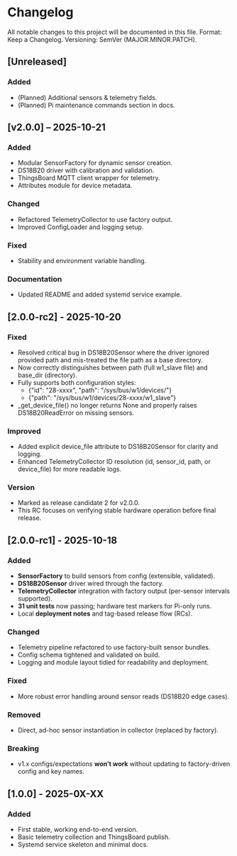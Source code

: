 # Changelog
All notable changes to this project will be documented in this file.
Format: Keep a Changelog. Versioning: SemVer (MAJOR.MINOR.PATCH).

## [Unreleased]
### Added
- (Planned) Additional sensors & telemetry fields.
- (Planned) Pi maintenance commands section in docs.

## [v2.0.0] – 2025-10-21
### Added
- Modular SensorFactory for dynamic sensor creation.
- DS18B20 driver with calibration and validation.
- ThingsBoard MQTT client wrapper for telemetry.
- Attributes module for device metadata.

### Changed
- Refactored TelemetryCollector to use factory output.
- Improved ConfigLoader and logging setup.

### Fixed
- Stability and environment variable handling.

### Documentation
- Updated README and added systemd service example.

## [2.0.0-rc2] - 2025-10-20
### Fixed
- Resolved critical bug in DS18B20Sensor where the driver ignored provided path and mis-treated the file path as a base directory.
- Now correctly distinguishes between path (full w1_slave file) and base_dir (directory).
- Fully supports both configuration styles:
   - {"id": "28-xxxx", "path": "/sys/bus/w1/devices/"}
   - {"path": "/sys/bus/w1/devices/28-xxxx/w1_slave"}
- _get_device_file() no longer returns None and properly raises DS18B20ReadError on missing sensors.

### Improved
- Added explicit device_file attribute to DS18B20Sensor for clarity and logging.
- Enhanced TelemetryCollector ID resolution (id, sensor_id, path, or device_file) for more readable logs.

### Version
- Marked as release candidate 2 for v2.0.0.
- This RC focuses on verifying stable hardware operation before final release.

## [2.0.0-rc1] - 2025-10-18
### Added
- **SensorFactory** to build sensors from config (extensible, validated).
- **DS18B20Sensor** driver wired through the factory.
- **TelemetryCollector** integration with factory output (per-sensor intervals supported).
- **31 unit tests** now passing; hardware test markers for Pi-only runs.
- Local **deployment notes** and tag-based release flow (RCs).

### Changed
- Telemetry pipeline refactored to use factory-built sensor bundles.
- Config schema tightened and validated on build.
- Logging and module layout tidied for readability and deployment.

### Fixed
- More robust error handling around sensor reads (DS18B20 edge cases).

### Removed
- Direct, ad-hoc sensor instantiation in collector (replaced by factory).

### Breaking
- v1.x configs/expectations **won’t work** without updating to factory-driven config and key names.

## [1.0.0] - 2025-0X-XX
### Added
- First stable, working end-to-end version.
- Basic telemetry collection and ThingsBoard publish.
- Systemd service skeleton and minimal docs.

